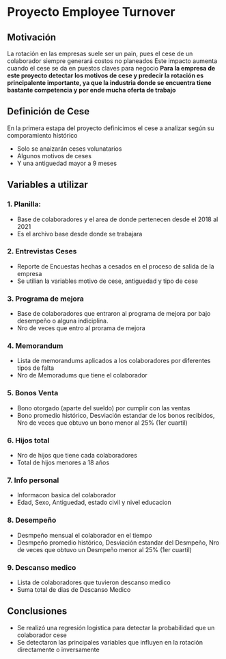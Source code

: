 # Proyecto Employee Turnover

## Motivación

La rotación en las empresas suele ser un pain, pues el cese de un colaborador siempre generará costos no planeados
Este impacto aumenta cuando el cese se da en puestos claves para negocio
**Para la empresa de este proyecto detectar los motivos de cese y predecir la rotación es principalente importante, ya que la industria donde se encuentra tiene bastante competencia y por ende mucha oferta de trabajo**

## Definición de Cese

En la primera estapa del proyecto definicimos el cese a analizar según su comporamiento histórico
  * Solo se anaizarán ceses volunatarios
  * Algunos motivos de ceses
  * Y una antiguedad mayor a 9 meses

## Variables a utilizar

### 1. Planilla:
  * Base de colaboradores y el area de donde pertenecen desde el 2018 al 2021 
  * Es el archivo base desde donde se trabajara
### 2. Entrevistas Ceses
  * Reporte de Encuestas hechas a cesados en el proceso de salida de la empresa
  * Se utilian la variables motivo de cese, antiguedad y tipo de cese
### 3. Programa de mejora
  * Base de colaboradores que entraron al programa de mejora por bajo desempeño o alguna indiciplina.
  * Nro de veces que entro al prorama de mejora
### 4. Memorandum
  * Lista de memorandums aplicados a los colaboradores por diferentes tipos de falta
  * Nro de Memoradums que tiene el colaborador
### 5. Bonos Venta
  * Bono otorgado (aparte del sueldo) por cumplir con las ventas
  * Bono promedio histórico, Desviación estandar de los bonos recibidos, Nro de veces que obtuvo un bono menor al 25% (1er cuartil)
### 6. Hijos total
  * Nro de hijos que tiene cada colaboradores
  * Total de hijos menores a 18 años
### 7. Info personal
  * Informacon basica del colaborador
  * Edad, Sexo, Antiguedad, estado civil y nivel educacion
### 8. Desempeño
  * Desmpeño mensual el colaborador en el tiempo
  * Desmpeño promedio histórico, Desviación estandar del Desmpeño, Nro de veces que obtuvo un Desmpeño menor al 25% (1er cuartil)
### 9. Descanso medico
  * Lista de colaboradores que tuvieron descanso medico
  * Suma total de dias de Descanso Medico

## Conclusiones

* Se realizó una regresión logistica para detectar la probabilidad que un colaborador cese
* Se detectaron las principales variables que influyen en la rotación directamente o inversamente
